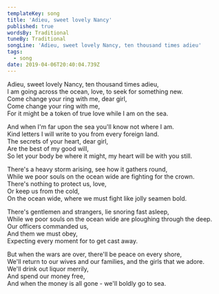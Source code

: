 ```yaml
---
templateKey: song
title: 'Adieu, sweet lovely Nancy'
published: true
wordsBy: Traditional
tuneBy: Traditional
songLine: 'Adieu, sweet lovely Nancy, ten thousand times adieu'
tags:
  - song
date: 2019-04-06T20:40:04.739Z
---
```

Adieu, sweet lovely Nancy, ten thousand times adieu,\
I am going across the ocean, love, to seek for something new.\
Come change your ring with me, dear girl,\
Come change your ring with me,\
For it might be a token of true love while I am on the sea.

And when I'm far upon the sea you'll know not where I am.\
Kind letters I will write to you from every foreign land.\
The secrets of your heart, dear girl,\
Are the best of my good will,\
So let your body be where it might, my heart will be with you still.

There's a heavy storm arising, see how it gathers round,\
While we poor souls on the ocean wide are fighting for the crown.\
There's nothing to protect us, love,\
Or keep us from the cold,\
On the ocean wide, where we must fight like jolly seamen bold.

There's gentlemen and strangers, lie snoring fast asleep,\
While we poor souls on the ocean wide are ploughing through the deep.\
Our officers commanded us,\
And them we must obey,\
Expecting every moment for to get cast away.

But when the wars are over, there'll be peace on every shore,\
We'll return to our wives and our families, and the girls that we adore.\
We'll drink out liquor merrily,\
And spend our money free,\
And when the money is all gone - we'll boldly go to sea.
